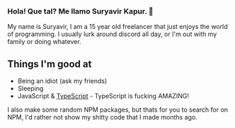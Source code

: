 ### Hola! Que tal? Me llamo Suryavir Kapur. 👋

<!--
**suryavirkapur/suryavirkapur** is a ✨ _special_ ✨ repository because its `README.md` (this file) appears on your GitHub profile.
Here are some ideas to get you started:
- 🔭 I’m currently working on ...
- 🌱 I’m currently learning ...
- 👯 I’m looking to collaborate on ...
- 🤔 I’m looking for help with ...
- 💬 Ask me about ...
- 📫 How to reach me: ...
- 😄 Pronouns: ...
- ⚡ Fun fact: ...
-->

My name is Suryavir, I am a 15 year old freelancer that just enjoys the world of programming. I usually lurk around discord all day, or I'm out with my family or doing whatever. 

## Things I'm good at

- Being an idiot (ask my friends)
- Sleeping
- JavaScript & [TypeScript](https://github.com/microsoft/TypeScript) - TypeScript is fucking AMAZING!

I also make some random NPM packages, but thats for you to search for on NPM, I'd rather not show my shitty code that I made months ago.



